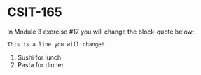 # CSIT-165

In Module 3 exercise #17 you will change the block-quote below:

`This is a line you will change!`

1. Sushi for lunch
2. Pasta for dinner